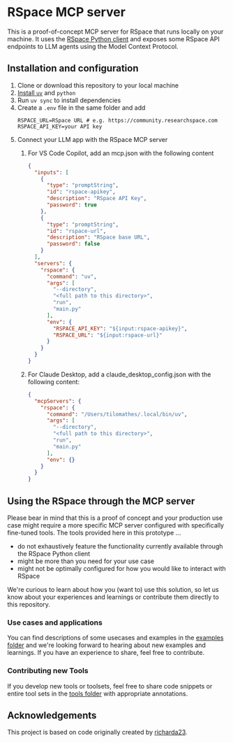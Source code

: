 # RSpace MCP server

This is a proof-of-concept MCP server for RSpace that runs locally on your machine. It uses the [RSpace Python client](https://github.com/rspace-os/rspace-client-python) and exposes some RSpace API endpoints to LLM agents using the Model Context Protocol.

## Installation and configuration

1. Clone or download this repository to your local machine
2. [ Install `uv`](https://docs.astral.sh/uv/#highlights) and `python`
3. Run `uv sync` to install dependencies
4. Create a `.env` file in the same folder and add 
    ``` 
    RSPACE_URL=RSpace URL # e.g. https://community.researchspace.com 
    RSPACE_API_KEY=your API key
    ```
5. Connect your LLM app with the RSpace MCP server
    1. For VS Code Copilot, add an mcp.json with the following content
        ```json
        {
          "inputs": [
            {
              "type": "promptString",
              "id": "rspace-apikey",
              "description": "RSpace API Key",
              "password": true
            },
            {
              "type": "promptString",
              "id": "rspace-url",
              "description": "RSpace base URL",
              "password": false
            }
          ],
          "servers": {
            "rspace": {
              "command": "uv",
              "args": [
                "--directory",
                "<full path to this directory>",
                "run",
                "main.py"
              ],
              "env": {
                "RSPACE_API_KEY": "${input:rspace-apikey}",
                "RSPACE_URL": "${input:rspace-url}"
              }
            }
          }
        }
        ```
        
    1. For Claude Desktop, add a claude_desktop_config.json with the following content:
        ```json
        {
          "mcpServers": {
            "rspace": {
              "command": "/Users/tilomathes/.local/bin/uv",
              "args": [
                "--directory",
                "<full path to this directory>",
                "run",
                "main.py"
              ],
              "env": {}
            }
          }
        }

         ```
## Using the RSpace through the MCP server
Please bear in mind that this is a proof of concept and your production use case might require a more specific MCP server configured with specifically fine-tuned tools. The tools provided here in this prototype ...
-  do not exhaustively feature the functionality currently available through the RSpace Python client
-  might be more than you need for your use case
-  might not be optimally configured for how you would like to interact with RSpace

We're curious to learn about how you (want to) use this solution, so let us know about your experiences and learnings or contribute them directly to this repository.

### Use cases and applications
You can find descriptions of some usecases and examples in the [examples folder](/examples) and we're looking forward to hearing about new examples and learnings. If you have an experience to share, feel free to contribute.

### Contributing new Tools
If you develop new tools or toolsets, feel free to share code snippets or entire tool sets in the [tools folder](/tools) with appropriate annotations.

## Acknowledgements

This project is based on code originally created by [richarda23](https://github.com/richarda23).

